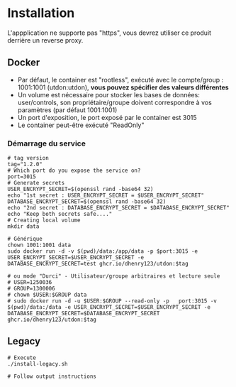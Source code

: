 # Installation

L'appplication ne supporte pas "https", vous devrez utiliser ce produit derrière un reverse proxy.

## Docker

- Par défaut, le container est "rootless", exécuté avec le compte/group : 1001:1001 (utdon:utdon), **vous pouvez spécifier des valeurs différentes**
- Un volume est nécessaire pour stocker les bases de données: user/controls, son propriétaire/groupe doivent correspondre à vos paramètres (par défaut 1001:1001)
- Un port d'exposition, le port exposé par le container est 3015
- Le container peut-être exécuté "ReadOnly"

### Démarrage du service

```
# tag version
tag="1.2.0"
# Which port do you expose the service on?
port=3015
# Generate secrets
USER_ENCRYPT_SECRET=$(openssl rand -base64 32)
echo "1st secret : USER_ENCRYPT_SECRET = $USER_ENCRYPT_SECRET"
DATABASE_ENCRYPT_SECRET=$(openssl rand -base64 32)
echo "2nd secret : DATABASE_ENCRYPT_SECRET = $DATABASE_ENCRYPT_SECRET"
echo "Keep both secrets safe...."
# Creating local volume
mkdir data

# Générique
chown 1001:1001 data
sudo docker run -d -v $(pwd)/data:/app/data -p $port:3015 -e USER_ENCRYPT_SECRET=$USER_ENCRYPT_SECRET -e DATABASE_ENCRYPT_SECRET=test ghcr.io/dhenry123/utdon:$tag

# ou mode "Durci" - Utilisateur/groupe arbitraires et lecture seule
# USER=1250036
# GROUP=1300006
# chown $USER:$GROUP data
# sudo docker run -d -u $USER:$GROUP --read-only -p   port:3015 -v $(pwd)/data:/data -e USER_ENCRYPT_SECRET=$USER_ENCRYPT_SECRET -e DATABASE_ENCRYPT_SECRET=$DATABASE_ENCRYPT_SECRET ghcr.io/dhenry123/utdon:$tag

```

## Legacy

```shell
# Execute
./install-legacy.sh

# Follow output instructions

```

